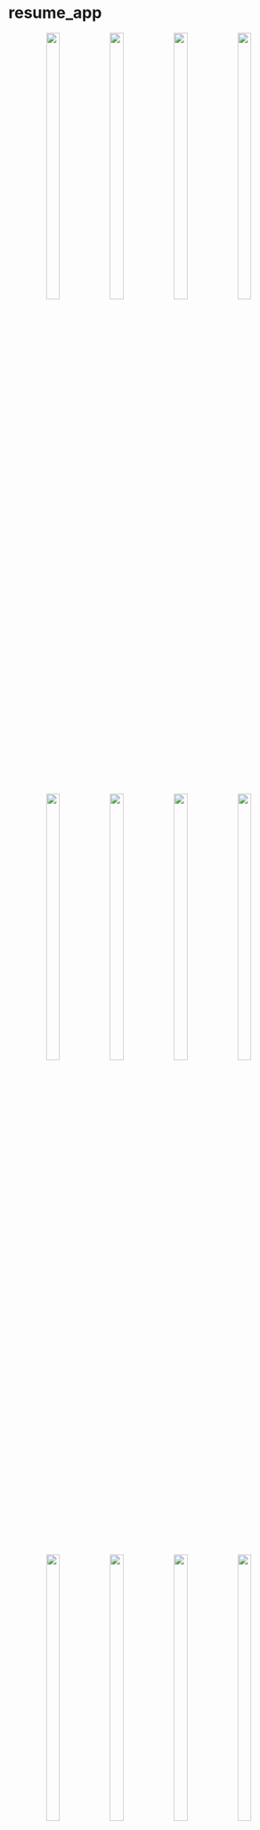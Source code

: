 # resume_app


<p align="center">
  <img src = "https://github.com/mayuuu05/resume_builder/assets/149376263/d10b9381-cb30-4da3-a3c2-6e534ea1be91" width=22% height=35% >
   <img src = "https://github.com/mayuuu05/resume_builder/assets/149376263/97c9f2e1-4155-45d3-aced-17f1afe46886" width=22% height=35% >
  <img src = "https://github.com/mayuuu05/resume_builder/assets/149376263/510b82c4-18dc-4424-a2e8-d2436971bffa" width=22% height=35% >
  <img src = "https://github.com/mayuuu05/resume_builder/assets/149376263/df91490d-dda3-458b-8989-3c9e4a403016" width=22% height=35% >
  <img src = "https://github.com/mayuuu05/resume_builder/assets/149376263/ba297cef-63fe-4faa-b5ed-0826f11f179c" width=22% height=35% >
  <img src = "https://github.com/mayuuu05/resume_builder/assets/149376263/72f8e0cd-1f75-4a39-8237-a64d73f11108" width=22% height=35% >
  <img src = "https://github.com/mayuuu05/resume_builder/assets/149376263/47ff2569-bec2-4acb-9beb-87b6f315841f" width=22% height=35% >
  <img src = "https://github.com/mayuuu05/resume_builder/assets/149376263/2357fb36-7b13-48a1-b351-9324af563987" width=22% height=35% >
  <img src = "https://github.com/mayuuu05/resume_builder/assets/149376263/0b8bfb9b-993a-4366-9dd3-a00c86c4b320" width=22% height=35% >
  <img src = "https://github.com/mayuuu05/resume_builder/assets/149376263/c4f0c290-eb84-4a9d-be09-f382ec1cf58f" width=22% height=35% >
  <img src = "https://github.com/mayuuu05/resume_builder/assets/149376263/6fd3fe35-b833-4830-95af-f45aa62722f0" width=22% height=35% >
  <img src = "https://github.com/mayuuu05/resume_builder/assets/149376263/08f388dc-acc7-4aef-af43-07f4a1f9784c" width=22% height=35% >
  <img src = "https://github.com/mayuuu05/resume_builder/assets/149376263/f8877a95-0691-48fa-ab96-341997b56984" width=22% height=35% >
  <img src = "https://github.com/mayuuu05/resume_builder/assets/149376263/e785b845-c729-4653-825f-eb05f1d0e640" width=22% height=35% >
  <img src = "https://github.com/mayuuu05/resume_builder/assets/149376263/35a69091-0b59-487a-abfe-02ae453b3570" width=22% height=35% >
  <img src = "https://github.com/mayuuu05/resume_builder/assets/149376263/e417ca9f-fcc5-4096-86e8-0d32763f202c" width=22% height=35% >
  
  <video height="450" src="/>
</p>



A new Flutter project.

## Getting Started

This project is a starting point for a Flutter application.

A few resources to get you started if this is your first Flutter project:

- [Lab: Write your first Flutter app](https://docs.flutter.dev/get-started/codelab)
- [Cookbook: Useful Flutter samples](https://docs.flutter.dev/cookbook)

For help getting started with Flutter development, view the
[online documentation](https://docs.flutter.dev/), which offers tutorials,
samples, guidance on mobile development, and a full API reference.
